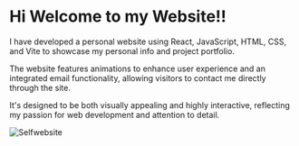 # Hi Welcome to my Website!!

I have developed a personal website using React, JavaScript, HTML, CSS, and Vite to showcase my personal info and project portfolio. 

The website features animations to enhance user experience and an integrated email functionality, allowing visitors to contact me directly through the site. 

It's designed to be both visually appealing and highly interactive, reflecting my passion for web development and attention to detail.

![Selfwebsite](https://github.com/user-attachments/assets/cd079111-016a-4f23-808d-c41120077cdd)
